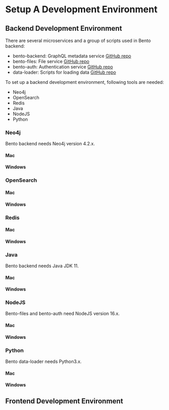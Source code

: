 # Setup A Development Environment

## Backend Development Environment

There are several microservices and a group of scripts used in Bento backend:
- bento-backend: GraphQL metadata service [GitHub repo](https://github.com/CBIIT/bento-backend)
- bento-files: File service [GitHub repo](https://github.com/CBIIT/bento-files)
- bento-auth: Authentication service [GitHub repo](https://github.com/CBIIT/bento-auth)
- data-loader: Scripts for loading data [GitHub repo](https://github.com/CBIIT/icdc-dataloader)

To set up a backend development environment, following tools are needed:
- Neo4j
- OpenSearch
- Redis
- Java
- NodeJS
- Python

### Neo4j
Bento backend needs Neo4j version 4.2.x.

#### Mac
#### Windows


### OpenSearch

#### Mac
#### Windows


### Redis

#### Mac
#### Windows


### Java
Bento backend needs Java JDK 11.

#### Mac
#### Windows


### NodeJS
Bento-files and bento-auth need NodeJS version 16.x.

#### Mac
#### Windows


### Python
Bento data-loader needs Python3.x.

#### Mac
#### Windows



## Frontend Development Environment